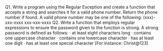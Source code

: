 Q1. Write a program using the Regular Exception and create a function that accepts a string and searches it for a valid phone number.
Return the phone number if found.
A valid phone number may be one of the following:
(xxx)-xxx-xxxx
xxx-xxx-xxxx
Q2. Write a function that employs regular expressions to ensure the password given to the function is strong.
A strong password is defined as follows:
·       at least eight characters long
·       contains one uppercase character
·       contains one lowercase character
·       has at least one digit
·       has at least one special character
[For instance: Christ@123]
